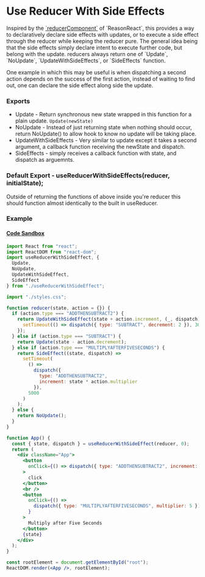 # Use Reducer With Side Effects
<p>
  Inspired by the <a href="https://reasonml.github.io/reason-react/docs/en/state-actions-reducer">`reducerComponent`</a> of `ReasonReact`, this provides a way to declaratively declare side effects with updates, or to execute a side effect through the reducer while keeping the reducer pure.
  The general idea being that the side effects simply declare intent to execute further code, but belong with the update.
  reducers always return one of `Update`, `NoUpdate`, `UpdateWithSideEffects`, or `SideEffects` function.
</p>

<p>
 One example in which this may be useful is when dispatching a second action depends on the success of the first action, instead of waiting to find out, one can declare the side effect along side the update.
</p>

### Exports

* Update - Return synchronous new state wrapped in this function for a plain update. `Update(newState)`
* NoUpdate - Instead of just returning state when nothing should occur, return NoUpdate() to allow hook to know no update will be taking place.
* UpdateWithSideEffects - Very similar to update except it takes a second argument, a callback function receiving the newState and dispatch. 
* SideEffects - simply receives a callback function with state, and dispatch as arguemnts.

### Default Export - useReducerWithSideEffects(reducer, initialState);

Outside of returning the functions of above inside you're reducer this should function almost identically to the built in useReducer.

### Example 

#### <a href="https://codesandbox.io/s/angry-bouman-rc2x6">Code Sandbox</a>

```jsx
import React from "react";
import ReactDOM from "react-dom";
import useReducerWithSideEffect, {
  Update,
  NoUpdate,
  UpdateWithSideEffect,
  SideEffect
} from "./useReducerWithSideEffect";

import "./styles.css";

function reducer(state, action = {}) {
  if (action.type === "ADDTHENSUBTRACT2") {
    return UpdateWithSideEffect(state + action.increment, (_, dispatch) => {
      setTimeout(() => dispatch({ type: "SUBTRACT", decrement: 2 }), 3000);
    });
  } else if (action.type === "SUBTRACT") {
    return Update(state - action.decrement);
  } else if (action.type === "MULTIPLYAFTERFIVESECONDS") {
    return SideEffect((state, dispatch) =>
      setTimeout(
        () =>
          dispatch({
            type: "ADDTHENSUBTRACT2",
            increment: state * action.multiplier
          }),
        5000
      )
    );
  } else {
    return NoUpdate();
  }
}

function App() {
  const { state, dispatch } = useReducerWithSideEffect(reducer, 0);
  return (
    <div className="App">
      <button
        onClick={() => dispatch({ type: "ADDTHENSUBTRACT2", increment: 5 })}
      >
        click
      </button>
      <br />
      <button
        onClick={() =>
          dispatch({ type: "MULTIPLYAFTERFIVESECONDS", multiplier: 5 })
        }
      >
        Multiply after Five Seconds
      </button>
      {state}
    </div>
  );
}

const rootElement = document.getElementById("root");
ReactDOM.render(<App />, rootElement);
```
 
 
